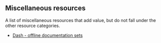 ## Miscellaneous resources

A list of miscellaneous resources that add value, but do not fall under the other resource categories.

- [Dash - offline documentation sets](http://kapeli.com/dash)